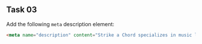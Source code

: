 ## Task 03
Add the following `meta` description element:
```html
<meta name="description" content="Strike a Chord specializes in music lessons and music rental equipment.">
```